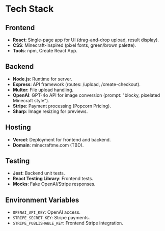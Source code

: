 # Tech Stack

## Frontend
- **React**: Single-page app for UI (drag-and-drop upload, result display).
- **CSS**: Minecraft-inspired (pixel fonts, green/brown palette).
- **Tools**: npm, Create React App.

## Backend
- **Node.js**: Runtime for server.
- **Express**: API framework (routes: /upload, /create-checkout).
- **Multer**: File upload handling.
- **OpenAI**: GPT-4o API for image conversion (prompt: "blocky, pixelated Minecraft style").
- **Stripe**: Payment processing (Popcorn Pricing).
- **Sharp**: Image resizing for previews.

## Hosting
- **Vercel**: Deployment for frontend and backend.
- **Domain**: minecraftme.com (TBD).

## Testing
- **Jest**: Backend unit tests.
- **React Testing Library**: Frontend tests.
- **Mocks**: Fake OpenAI/Stripe responses.

## Environment Variables
- `OPENAI_API_KEY`: OpenAI access.
- `STRIPE_SECRET_KEY`: Stripe payments.
- `STRIPE_PUBLISHABLE_KEY`: Frontend Stripe integration.